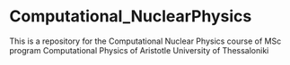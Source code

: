 # Computational_NuclearPhysics
This is a repository for the Computational Nuclear Physics course of MSc program Computational Physics of Aristotle University of Thessaloniki
